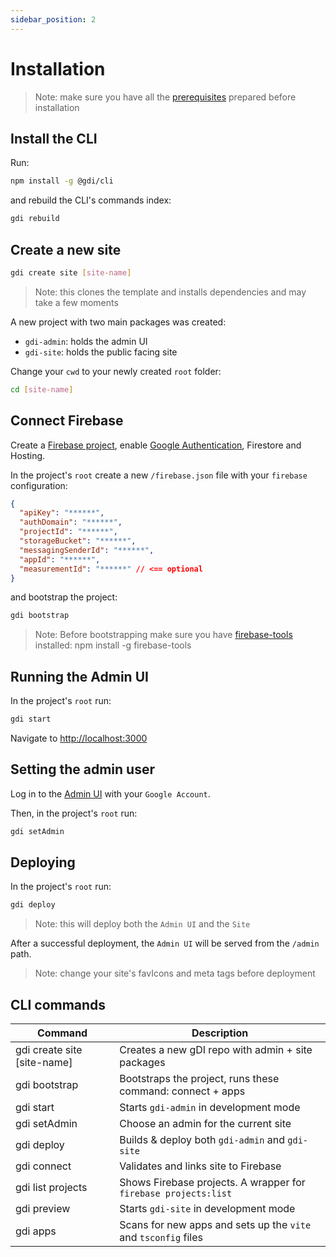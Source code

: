 ```yaml
---
sidebar_position: 2
---
```


# Installation

> Note: make sure you have all the [prerequisites](./prerequisites.md) prepared before installation

## Install the CLI

Run:

```sh
npm install -g @gdi/cli
```

and rebuild the CLI's commands index:

```sh
gdi rebuild
```

## Create a new site

```sh
gdi create site [site-name]
```

> Note: this clones the template and installs dependencies and may take a few moments

A new project with two main packages was created:

- `gdi-admin`: holds the admin UI
- `gdi-site`: holds the public facing site

Change your `cwd` to your newly created `root` folder:

```sh
cd [site-name]
```

## Connect Firebase

Create a [Firebase project](../how-tos/create-a-firebase-project), enable [Google Authentication](../how-tos/create-a-firebase-project#enable-sign-in-with-Google), Firestore and Hosting.

In the project's `root` create a new `/firebase.json` file with your `firebase` configuration:

```json title="firebase.json"
{
  "apiKey": "******",
  "authDomain": "******",
  "projectId": "******",
  "storageBucket": "******",
  "messagingSenderId": "******",
  "appId": "******",
  "measurementId": "******" // <== optional
}
```

and bootstrap the project:

```sh
gdi bootstrap
```

> Note: Before bootstrapping make sure you have [firebase-tools](https://firebase.google.com/docs/cli) installed: npm install -g firebase-tools

## Running the Admin UI

In the project's `root` run:

```sh
gdi start
```

Navigate to [http://localhost:3000](http://localhost:3000)

## Setting the admin user

Log in to the [Admin UI](http://localhost:3000/admin) with your `Google Account`.

Then, in the project's `root` run:

```sh
gdi setAdmin
```

## Deploying

In the project's `root` run:

```sh
gdi deploy
```

> Note: this will deploy both the `Admin UI` and the `Site`

After a successful deployment, the `Admin UI` will be served from the `/admin` path.

> Note: change your site's favIcons and meta tags before deployment

## CLI commands

| Command                     | Description                                                     |
| --------------------------- | --------------------------------------------------------------- |
| gdi create site [site-name] | Creates a new gDI repo with admin + site packages               |
| gdi bootstrap               | Bootstraps the project, runs these command: connect + apps      |
| gdi start                   | Starts `gdi-admin` in development mode                          |
| gdi setAdmin                | Choose an admin for the current site                            |
| gdi deploy                  | Builds & deploy both `gdi-admin` and `gdi-site`                 |
| gdi connect                 | Validates and links site to Firebase                            |
| gdi list projects           | Shows Firebase projects. A wrapper for `firebase projects:list` |
| gdi preview                 | Starts `gdi-site` in development mode                           |
| gdi apps                    | Scans for new apps and sets up the `vite` and `tsconfig` files  |
